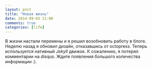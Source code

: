```yaml
---
layout: post
title: "Новая жизнь"
date: 2014-09-03 21:00
comments: true
categories: [life]
---
```

В жизни настали перемены и я решил возобновить работу в блоге. Неделю назад я обновил дизайн, отказавшись от octopress.
Теперь используется нативный *Jekyll* движок. К сожалению, я потерял комментарии на disqus. Ждите появления большого количества информации :).